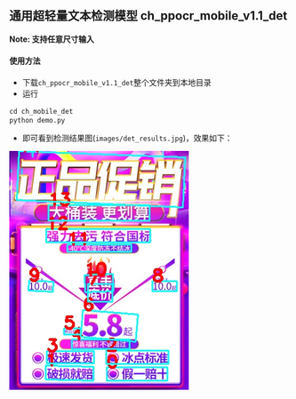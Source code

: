 ## 通用超轻量文本检测模型 ch_ppocr_mobile_v1.1_det
**Note: 支持任意尺寸输入**

#### 使用方法

- 下载`ch_ppocr_mobile_v1.1_det`整个文件夹到本地目录
- 运行
```shell
cd ch_mobile_det
python demo.py
```
- 即可看到检测结果图(`images/det_results.jpg`)，效果如下：

![det_result](./ch_ppocr_mobile_v1.1_det/images/det_results.jpg)